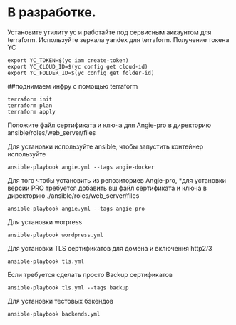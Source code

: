 # В разработке.
Установите утилиту yc и работайте под сервисным аккаунтом для terraform. Используйте зеркала yandex для terraform.
Получение токена YC
```
export YC_TOKEN=$(yc iam create-token) 
export YC_CLOUD_ID=$(yc config get cloud-id)  
export YC_FOLDER_ID=$(yc config get folder-id)
```
##поднимаем инфру с помощью terraform
```
terraform init
terraform plan
terraform apply
```
Положите файл сертификата и ключа для Angie-pro в директорию ansible/roles/web_server/files

Для установки используйте ansible, чтобы запустить контейнер используйте
```
ansible-playbook angie.yml --tags angie-docker
```
Для того чтобы установить из репозиториев Angie-pro, *для установки версии PRO требуется добавить вш файл сертификата и ключа в директорию ./ansible/roles/web_server/files
```
ansible-playbook angie.yml --tags angie-pro
```
Для установки worpress
```
ansible-playbook wordpress.yml
```
Для установки TLS сертификатов для домена и включения http2/3
```
ansible-playbook tls.yml 
```
Если требуется сделать просто Backup сертификатов
```
ansible-playbook tls.yml --tags backup
``` 
Для установки тестовых бэкендов
```
ansible-playbook backends.yml
``` 